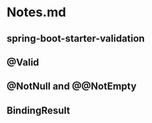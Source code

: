 # Notes.md

## spring-boot-starter-validation

## @Valid

## @NotNull and @@NotEmpty

## BindingResult

